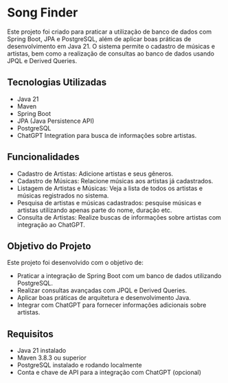 # Song Finder
Este projeto foi criado para praticar a utilização de banco de dados com Spring Boot, JPA e PostgreSQL, além de aplicar boas práticas de desenvolvimento em Java 21. O sistema permite o cadastro de músicas e artistas, bem como a realização de consultas ao banco de dados usando JPQL e Derived Queries.

## Tecnologias Utilizadas
- Java 21
- Maven
- Spring Boot
- JPA (Java Persistence API)
- PostgreSQL
- ChatGPT Integration para busca de informações sobre artistas.


## Funcionalidades
- Cadastro de Artistas: Adicione artistas e seus gêneros.
- Cadastro de Músicas: Relacione músicas aos artistas já cadastrados.
- Listagem de Artistas e Músicas: Veja a lista de todos os artistas e músicas registrados no sistema.
- Pesquisa de artistas e músicas cadastrados: pesquise músicas e artistas utilizando apenas parte do nome, duração etc.
- Consulta de Artistas: Realize buscas de informações sobre artistas com integração ao ChatGPT.

## Objetivo do Projeto

Este projeto foi desenvolvido com o objetivo de:

- Praticar a integração de Spring Boot com um banco de dados utilizando PostgreSQL.
- Realizar consultas avançadas com JPQL e Derived Queries.
- Aplicar boas práticas de arquitetura e desenvolvimento Java.
- Integrar com ChatGPT para fornecer informações adicionais sobre artistas.

## Requisitos
- Java 21 instalado
- Maven 3.8.3 ou superior
- PostgreSQL instalado e rodando localmente
- Conta e chave de API para a integração com ChatGPT (opcional)
